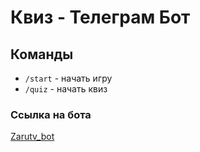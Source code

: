 # Квиз - Телеграм Бот

## Команды
- `/start` - начать игру
- `/quiz` - начать квиз

### Ссылка на бота 
[Zarutv_bot](@Zarutv_bot)
